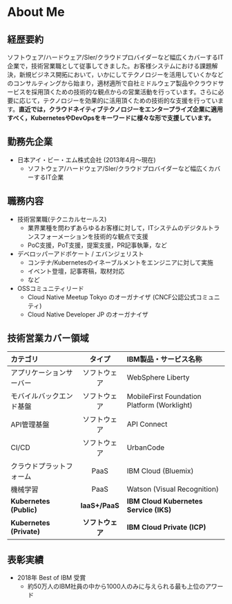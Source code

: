 # About Me
## 経歴要約
ソフトウェア/ハードウェア/SIer/クラウドプロバイダーなど幅広くカバーするIT企業で，技術営業職として従事してきました。お客様システムにおける課題解決，新規ビジネス開拓において，いかにしてテクノロジーを活用していくかなどのコンサルティングから始まり，適材適所で自社ミドルウェア製品やクラウドサービスを採用頂くための技術的な観点からの営業活動を行っています。さらに必要に応じて，テクノロジーを効果的に活用頂くための技術的な支援を行っています。**直近では，クラウドネイティブテクノロジーをエンタープライズ企業に適用すべく，KubernetesやDevOpsをキーワードに様々な形で支援しています。**

## 勤務先企業
- 日本アイ・ビー・エム株式会社 (2013年4月〜現在)
  - ソフトウェア/ハードウェア/SIer/クラウドプロバイダーなど幅広くカバーするIT企業

## 職務内容
- 技術営業職(テクニカルセールス)
  - 業界業種を問わずあらゆるお客様に対して，ITシステムのデジタルトランスフォーメーションを技術的な観点で支援
  - PoC支援，PoT支援，提案支援，PR記事執筆，など
- デベロッパーアドボケート / エバンジェリスト
  - コンテナ/Kubernetesのイネーブルメントをエンジニアに対して実施
  - イベント登壇，記事寄稿，取材対応
  - など
- OSSコミュニティリード
  - Cloud Native Meetup Tokyo のオーガナイザ (CNCF公認公式コミュニティ)
  - Cloud Native Developer JP のオーガナイザ

## 技術営業カバー領域

|カテゴリ|タイプ|IBM製品・サービス名称|
|:--|:--:|:--|
|アプリケーションサーバー|ソフトウェア|WebSphere Liberty|
|モバイルバックエンド基盤|ソフトウェア|MobileFirst Foundation Platform (Worklight)|
|API管理基盤|ソフトウェア|API Connect|
|CI/CD|ソフトウェア|UrbanCode|
|クラウドプラットフォーム|PaaS|IBM Cloud (Bluemix)|
|機械学習|PaaS|Watson (Visual Recognition)|
|**Kubernetes (Public)**|**IaaS+/PaaS**|**IBM Cloud Kubernetes Service (IKS)**|
|**Kubernetes (Private)**|**ソフトウェア**|**IBM Cloud Private (ICP)**|

## 表彰実績
- 2018年 Best of IBM 受賞
  - 約50万人のIBM社員の中から1000人のみに与えられる最も上位のアワード
